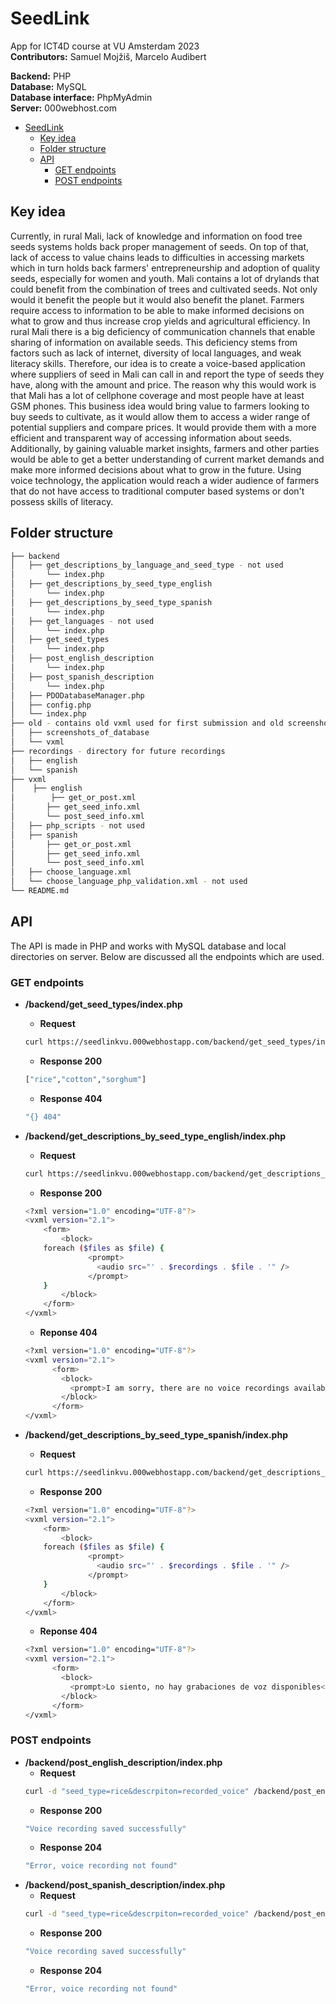 # SeedLink
App for ICT4D course at VU Amsterdam 2023   
**Contributors:** Samuel Mojžiš, Marcelo Audibert

**Backend:** PHP    
**Database:** MySQL   
**Database interface:** PhpMyAdmin   
**Server:** 000webhost.com   

- [SeedLink](#seedlink)
  - [Key idea](#seedlink/#keyidea)
  - [Folder structure](#folderstructure)
  - [API](#api)
    - [GET endpoints](#getendpoints)
    - [POST endpoints](#postendpoints)
    

## Key idea  
Currently, in rural Mali, lack of knowledge and information on food tree seeds systems holds back proper management of seeds. On top of that, lack of access to value chains leads to difficulties in accessing markets which in turn holds back farmers' entrepreneurship and adoption of quality seeds, especially for women and youth. Mali contains a lot of drylands that could benefit from the combination of trees and cultivated seeds. Not only would it benefit the people but it would also benefit the planet. Farmers require access to information to be able to make informed decisions on what to grow and thus increase crop yields and agricultural efficiency. In rural Mali there is a big deficiency of communication channels that enable sharing of information on available seeds. This deficiency stems from factors such as lack of internet, diversity of local languages, and weak literacy skills. Therefore, our idea is to create a voice-based application where suppliers of seed in Mali can call in and report the type of seeds they have, along with the amount and price. The reason why this would work is that Mali has a lot of cellphone coverage and most people have at least GSM phones. This business idea would bring value to farmers looking to buy seeds to cultivate, as it would allow them to access a wider range of potential suppliers and compare prices. It would provide them with a more efficient and transparent way of accessing information about seeds. Additionally, by gaining valuable market insights, farmers and other parties would be able to get a better understanding of current market demands and make more informed decisions about what to grow in the future. Using voice technology, the application would reach a wider audience of farmers that do not have access to traditional computer based systems or don't possess skills of literacy.

## Folder structure
``` bash
├── backend
│   ├── get_descriptions_by_language_and_seed_type - not used
│       └── index.php
│   ├── get_descriptions_by_seed_type_english
│       └── index.php
│   ├── get_descriptions_by_seed_type_spanish
│       └── index.php
│   ├── get_languages - not used
│       └── index.php
│   ├── get_seed_types
│       └── index.php
│   ├── post_english_description
│       └── index.php
│   ├── post_spanish_description
│       └── index.php
│   ├── PDODatabaseManager.php
│   ├── config.php
│   └── index.php
├── old - contains old vxml used for first submission and old screenshots of db
│   ├── screenshots_of_database
│   └── vxml
├── recordings - directory for future recordings
│   ├── english
│   └── spanish
├── vxml
│    ├── english
│        ├── get_or_post.xml
│       ├── get_seed_info.xml
│       └── post_seed_info.xml
│   ├── php_scripts - not used
│   ├── spanish
│       ├── get_or_post.xml
│       ├── get_seed_info.xml
│       └── post_seed_info.xml
│   ├── choose_language.xml
│   └── choose_language_php_validation.xml - not used
└── README.md
```

## API
The API is made in PHP and works with MySQL database and local directories on server. Below are discussed all the endpoints which are used.

### GET endpoints
 - **/backend/get_seed_types/index.php**
   - **Request**
    ``` bash
    curl https://seedlinkvu.000webhostapp.com/backend/get_seed_types/index.php
    ```
    - **Response 200**
    ``` bash
    ["rice","cotton","sorghum"]
    ```
    - **Response 404**
    ``` bash
    "{} 404"
    ```
    
 - **/backend/get_descriptions_by_seed_type_english/index.php**
   - **Request**
    ``` bash
    curl https://seedlinkvu.000webhostapp.com/backend/get_descriptions_by_seed_type_english/index.php?seed_type=rice
    ```
    - **Response 200**
    ``` bash
    <?xml version="1.0" encoding="UTF-8"?>
    <vxml version="2.1">
        <form>
            <block>
        foreach ($files as $file) {
                  <prompt>
                    <audio src="' . $recordings . $file . '" />
                  </prompt>
        }
            </block>
        </form>
    </vxml>
    ```
    - **Reponse 404**
    ``` bash
    <?xml version="1.0" encoding="UTF-8"?>
    <vxml version="2.1">
          <form>
            <block>
              <prompt>I am sorry, there are no voice recordings available</prompt>
            </block>
          </form>
    </vxml>
    ```
    
 - **/backend/get_descriptions_by_seed_type_spanish/index.php**
   - **Request**
    ``` bash
    curl https://seedlinkvu.000webhostapp.com/backend/get_descriptions_by_seed_type_spanish/index.php?seed_type=rice
    ```
    - **Response 200**
    ``` bash
    <?xml version="1.0" encoding="UTF-8"?>
    <vxml version="2.1">
        <form>
            <block>
        foreach ($files as $file) {
                  <prompt>
                    <audio src="' . $recordings . $file . '" />
                  </prompt>
        }
            </block>
        </form>
    </vxml>
    ```
    - **Reponse 404**
    ``` bash
    <?xml version="1.0" encoding="UTF-8"?>
    <vxml version="2.1">
          <form>
            <block>
              <prompt>Lo siento, no hay grabaciones de voz disponibles</prompt>
            </block>
          </form>
    </vxml>
    ```


 
### POST endpoints
- **/backend/post_english_description/index.php**
  - **Request**
  ``` bash
  curl -d "seed_type=rice&descrpiton=recorded_voice" /backend/post_english_description/index.php
  ```
  - **Response 200**
  ``` bash
  "Voice recording saved successfully"
  ```
  - **Response 204**
  ``` bash
  "Error, voice recording not found"
  ```
- **/backend/post_spanish_description/index.php**
  - **Request**
  ``` bash
  curl -d "seed_type=rice&descrpiton=recorded_voice" /backend/post_english_description/index.php
  ```
  - **Response 200**
  ``` bash
  "Voice recording saved successfully"
  ```
  - **Response 204**
  ``` bash
  "Error, voice recording not found"
  ```
